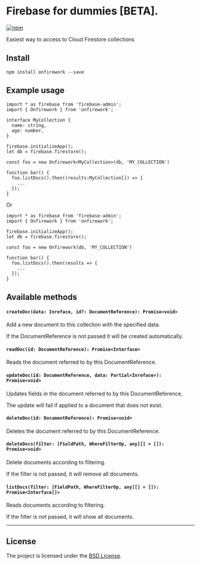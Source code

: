 # Firebase for dummies [BETA].

[![npm][npm-image]][npm-url]

[npm-image]: https://img.shields.io/npm/v/onfirework.svg?style=flat-square
[npm-url]: https://www.npmjs.com/package/onfirework

Easiest way to access to Cloud Firestore collections

## Install

```
npm install onfirework --save
```


## Example usage
```
import * as firebase from 'firebase-admin';
import { Onfirework } from 'onfirework';

interface MyCollection {
  name: string,
  age: number,
} 

firebase.initializeApp();
let db = firebase.firestore();

const foo = new Onfirework<MyCollection>(db, 'MY_COLLECTION')

function bar() {
  foo.listDocs().then((results:MyCollection[]) => {
    ...
  });
}
```

Or 

```
import * as firebase from 'firebase-admin';
import { Onfirework } from 'onfirework';

firebase.initializeApp();
let db = firebase.firestore();

const foo = new Onfirework(db, 'MY_COLLECTION')

function bar() {
  foo.listDocs().then(results => {
    ...
  });
}
```

## Available methods

#### ```createDoc(data: Inreface, id?: DocumentReference): Promise<void>```
Add a new document to this collection with the specified data.

If the DocumentReference is not passed it will be created automatically.


#### ```readDoc(id: DocumentReference): Promise<Interface>```
Reads the document referred to by this DocumentReference.


#### ```updateDoc(id: DocumentReference, data: Partial<Inreface>): Promise<void>```
Updates fields in the document referred to by this DocumentReference.

The update will fail if applied to a document that does not exist.


#### ```deleteDoc(id: DocumentReference): Promise<void>```
Deletes the document referred to by this DocumentReference.


#### ```deleteDocs(filter: [FieldPath, WhereFilterOp, any][] = []): Promise<void>```
Delete documents according to filtering.

If the filter is not passed, it will remove all documents.


#### ```listDocs(filter: [FieldPath, WhereFilterOp, any][] = []): Promise<Interface[]>```
Reads documents according to filtering.
  
If the filter is not passed, it will show all documents.

---------------------------------------



## License
The project is licensed under the [BSD License](LICENSE).
